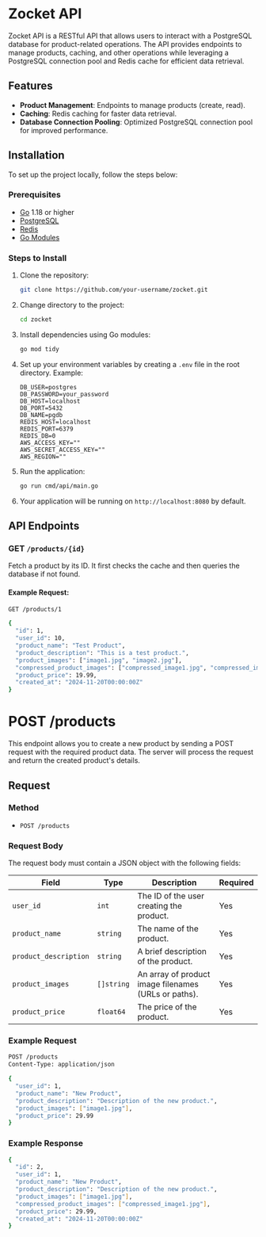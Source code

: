 # Zocket API

Zocket API is a RESTful API that allows users to interact with a PostgreSQL database for product-related operations. The API provides endpoints to manage products, caching, and other operations while leveraging a PostgreSQL connection pool and Redis cache for efficient data retrieval.

## Features

- **Product Management**: Endpoints to manage products (create, read).
- **Caching**: Redis caching for faster data retrieval.
- **Database Connection Pooling**: Optimized PostgreSQL connection pool for improved performance.

## Installation

To set up the project locally, follow the steps below:

### Prerequisites

- [Go](https://golang.org/dl/) 1.18 or higher
- [PostgreSQL](https://www.postgresql.org/download/)
- [Redis](https://redis.io/download)
- [Go Modules](https://blog.golang.org/using-go-modules)

### Steps to Install

1. Clone the repository:

    ```bash
    git clone https://github.com/your-username/zocket.git
    ```

2. Change directory to the project:

    ```bash
    cd zocket
    ```

3. Install dependencies using Go modules:

    ```bash
    go mod tidy
    ```

4. Set up your environment variables by creating a `.env` file in the root directory. Example:

    ```
    DB_USER=postgres
    DB_PASSWORD=your_password
    DB_HOST=localhost
    DB_PORT=5432
    DB_NAME=pgdb
    REDIS_HOST=localhost
    REDIS_PORT=6379
    REDIS_DB=0
    AWS_ACCESS_KEY=""
    AWS_SECRET_ACCESS_KEY=""
    AWS_REGION=""
    ```

5. Run the application:

    ```bash
    go run cmd/api/main.go
    ```

6. Your application will be running on `http://localhost:8080` by default.

## API Endpoints

### GET `/products/{id}`

Fetch a product by its ID. It first checks the cache and then queries the database if not found.

#### Example Request:

```bash
GET /products/1

{
  "id": 1,
  "user_id": 10,
  "product_name": "Test Product",
  "product_description": "This is a test product.",
  "product_images": ["image1.jpg", "image2.jpg"],
  "compressed_product_images": ["compressed_image1.jpg", "compressed_image2.jpg"],
  "product_price": 19.99,
  "created_at": "2024-11-20T00:00:00Z"
}
```

# POST /products

This endpoint allows you to create a new product by sending a POST request with the required product data. The server will process the request and return the created product's details.

## Request

### Method

- `POST /products`

### Request Body

The request body must contain a JSON object with the following fields:

| Field                      | Type        | Description                                       | Required  |
|----------------------------|-------------|---------------------------------------------------|-----------|
| `user_id`                  | `int`       | The ID of the user creating the product.          | Yes       |
| `product_name`             | `string`    | The name of the product.                          | Yes       |
| `product_description`      | `string`    | A brief description of the product.               | Yes       |
| `product_images`           | `[]string`     | An array of product image filenames (URLs or paths). | Yes       |
| `product_price`            | `float64`   | The price of the product.                         | Yes       |

### Example Request

```bash
POST /products
Content-Type: application/json

{
  "user_id": 1,
  "product_name": "New Product",
  "product_description": "Description of the new product.",
  "product_images": ["image1.jpg"],
  "product_price": 29.99
}
```
### Example Response
```bash
{
  "id": 2,
  "user_id": 1,
  "product_name": "New Product",
  "product_description": "Description of the new product.",
  "product_images": ["image1.jpg"],
  "compressed_product_images": ["compressed_image1.jpg"],
  "product_price": 29.99,
  "created_at": "2024-11-20T00:00:00Z"
}
```
